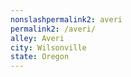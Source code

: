 ```yaml
---
﻿nonslashpermalink2: averi
permalink2: /averi/
alley: Averi
city: Wilsonville
state: Oregon
---
```

